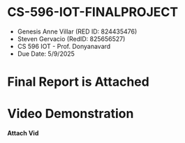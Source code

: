 # CS-596-IOT-FINALPROJECT
 * Genesis Anne Villar (RED ID: 824435476)
 * Steven Gervacio (RedID: 825656527)
 * CS 596 IOT - Prof. Donyanavard
 * Due Date: 5/9/2025
# Final Report is Attached
# Video Demonstration
**Attach Vid**


